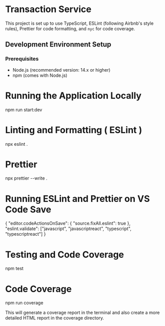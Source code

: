 # Transaction Service

This project is set up to use TypeScript, ESLint (following Airbnb's style rules), Prettier for code formatting, and `nyc` for code coverage.

## Development Environment Setup

### Prerequisites

- Node.js (recommended version: 14.x or higher)
- npm (comes with Node.js)

# Running the Application Locally

npm run start:dev

# Linting and Formatting ( ESLint )

npx eslint .

# Prettier

npx prettier --write .

# Running ESLint and Prettier on VS Code Save

{
"editor.codeActionsOnSave": {
"source.fixAll.eslint": true
},
"eslint.validate": ["javascript", "javascriptreact", "typescript", "typescriptreact"]
}

# Testing and Code Coverage

npm test

# Code Coverage

npm run coverage

This will generate a coverage report in the terminal and also create a more detailed HTML report in the coverage directory.
